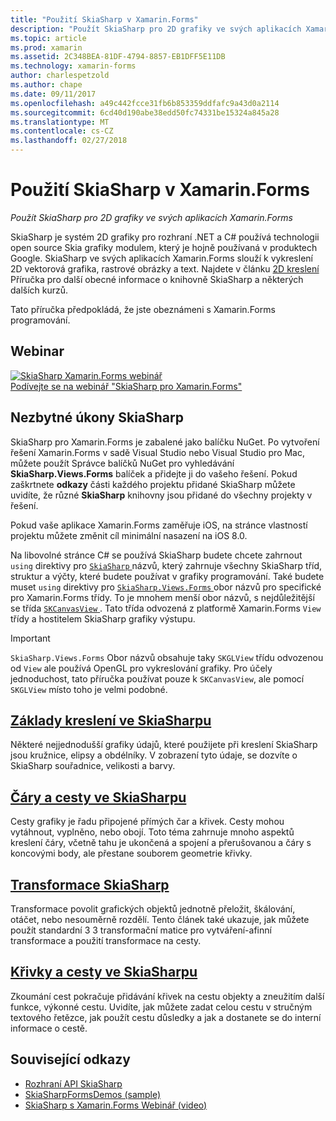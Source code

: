 ```yaml
---
title: "Použití SkiaSharp v Xamarin.Forms"
description: "Použít SkiaSharp pro 2D grafiky ve svých aplikacích Xamarin.Forms"
ms.topic: article
ms.prod: xamarin
ms.assetid: 2C348BEA-81DF-4794-8857-EB1DFF5E11DB
ms.technology: xamarin-forms
author: charlespetzold
ms.author: chape
ms.date: 09/11/2017
ms.openlocfilehash: a49c442fcce31fb6b853359ddfafc9a43d0a2114
ms.sourcegitcommit: 6cd40d190abe38edd50fc74331be15324a845a28
ms.translationtype: MT
ms.contentlocale: cs-CZ
ms.lasthandoff: 02/27/2018
---
```

# <a name="using-skiasharp-in-xamarinforms"></a>Použití SkiaSharp v Xamarin.Forms

_Použít SkiaSharp pro 2D grafiky ve svých aplikacích Xamarin.Forms_

SkiaSharp je systém 2D grafiky pro rozhraní .NET a C# používá technologii open source Skia grafiky modulem, který je hojně používaná v produktech Google. SkiaSharp ve svých aplikacích Xamarin.Forms slouží k vykreslení 2D vektorová grafika, rastrové obrázky a text. Najdete v článku [2D kreslení](~/graphics-games/skiasharp/index.md) Příručka pro další obecné informace o knihovně SkiaSharp a některých dalších kurzů.

Tato příručka předpokládá, že jste obeznámeni s Xamarin.Forms programování.

## <a name="webinar"></a>Webinar

[![](images/skiasharpwebinarscreen.png "SkiaSharp Xamarin.Forms webinář")](https://channel9.msdn.com/Events/Xamarin/Xamarin-University-Presents-Webinar-Series/SkiaSharp-Graphics-for-XamarinForms)  
[Podívejte se na webinář "SkiaSharp pro Xamarin.Forms"](https://channel9.msdn.com/Events/Xamarin/Xamarin-University-Presents-Webinar-Series/SkiaSharp-Graphics-for-XamarinForms)

## <a name="skiasharp-preliminaries"></a>Nezbytné úkony SkiaSharp

SkiaSharp pro Xamarin.Forms je zabalené jako balíčku NuGet. Po vytvoření řešení Xamarin.Forms v sadě Visual Studio nebo Visual Studio pro Mac, můžete použít Správce balíčků NuGet pro vyhledávání **SkiaSharp.Views.Forms** balíček a přidejte ji do vašeho řešení. Pokud zaškrtnete **odkazy** části každého projektu přidané SkiaSharp můžete uvidíte, že různé **SkiaSharp** knihovny jsou přidané do všechny projekty v řešení.

Pokud vaše aplikace Xamarin.Forms zaměřuje iOS, na stránce vlastností projektu můžete změnit cíl minimální nasazení na iOS 8.0.

Na libovolné stránce C# se používá SkiaSharp budete chcete zahrnout `using` direktivy pro [ `SkiaSharp` ](https://developer.xamarin.com/api/namespace/SkiaSharp/) názvů, který zahrnuje všechny SkiaSharp tříd, struktur a výčty, které budete používat v grafiky programování. Také budete muset `using` direktivy pro [ `SkiaSharp.Views.Forms` ](https://developer.xamarin.com/api/namespace/SkiaSharp.Views.Forms/) obor názvů pro specifické pro Xamarin.Forms třídy. To je mnohem menší obor názvů, s nejdůležitější se třída [ `SKCanvasView` ](https://developer.xamarin.com/api/type/SkiaSharp.Views.Forms.SKCanvasView/). Tato třída odvozená z platformě Xamarin.Forms `View` třídy a hostitelem SkiaSharp grafiky výstupu.

> [!IMPORTANT]
> `SkiaSharp.Views.Forms` Obor názvů obsahuje taky `SKGLView` třídu odvozenou od `View` ale používá OpenGL pro vykreslování grafiky. Pro účely jednoduchost, tato příručka používat pouze k `SKCanvasView`, ale pomocí `SKGLView` místo toho je velmi podobné.

## <a name="skiasharp-drawing-basicsbasicsindexmd"></a>[Základy kreslení ve SkiaSharpu](basics/index.md)

Některé nejjednodušší grafiky údajů, které použijete při kreslení SkiaSharp jsou kružnice, elipsy a obdélníky. V zobrazení tyto údaje, se dozvíte o SkiaSharp souřadnice, velikosti a barvy.

## <a name="skiasharp-lines-and-pathspathsindexmd"></a>[Čáry a cesty ve SkiaSharpu](paths/index.md)

Cesty grafiky je řadu připojené přímých čar a křivek. Cesty mohou vytáhnout, vyplněno, nebo obojí. Toto téma zahrnuje mnoho aspektů kreslení čáry, včetně tahu je ukončená a spojení a přerušovanou a čáry s koncovými body, ale přestane souborem geometrie křivky.

## <a name="skiasharp-transformstransformsindexmd"></a>[Transformace SkiaSharp](transforms/index.md)

Transformace povolit grafických objektů jednotně přeložit, škálování, otáčet, nebo nesouměrně rozdělí. Tento článek také ukazuje, jak můžete použít standardní 3 3 transformační matice pro vytváření-afinní transformace a použití transformace na cesty.

## <a name="skiasharp-curves-and-pathscurvesindexmd"></a>[Křivky a cesty ve SkiaSharpu](curves/index.md)

Zkoumání cest pokračuje přidávání křivek na cestu objekty a zneužitím další funkce, výkonné cestu. Uvidíte, jak můžete zadat celou cestu v stručným textového řetězce, jak použít cestu důsledky a jak a dostanete se do interní informace o cestě.


## <a name="related-links"></a>Související odkazy

- [Rozhraní API SkiaSharp](https://developer.xamarin.com/api/root/SkiaSharp/)
- [SkiaSharpFormsDemos (sample)](https://developer.xamarin.com/samples/xamarin-forms/SkiaSharpForms/SkiaSharpFormsDemos/)
- [SkiaSharp s Xamarin.Forms Webinář (video)](https://channel9.msdn.com/Events/Xamarin/Xamarin-University-Presents-Webinar-Series/SkiaSharp-Graphics-for-XamarinForms)
